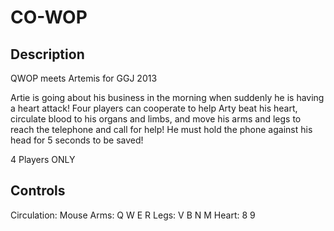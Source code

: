 CO-WOP
======

Description
-----------

QWOP meets Artemis for GGJ 2013

Artie is going about his business in the morning when suddenly he is having a
heart attack! Four players can cooperate to help Arty beat his heart, circulate
blood to his organs and limbs, and move his arms and legs to reach the
telephone and call for help! He must hold the phone against his head for 5
seconds to be saved!

4 Players ONLY

Controls
--------

Circulation: Mouse
Arms: Q W E R
Legs: V B N M
Heart: 8 9
